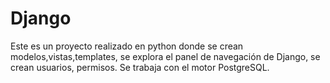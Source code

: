 # Django
Este es un proyecto realizado en python donde se crean modelos,vistas,templates, se explora el panel de navegación de Django, se crean usuarios, permisos. Se trabaja con el motor PostgreSQL.
